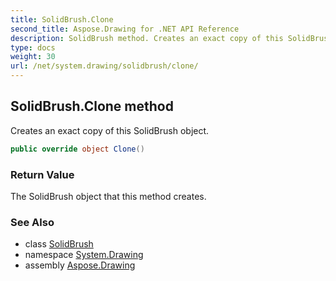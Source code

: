```yaml
---
title: SolidBrush.Clone
second_title: Aspose.Drawing for .NET API Reference
description: SolidBrush method. Creates an exact copy of this SolidBrush object
type: docs
weight: 30
url: /net/system.drawing/solidbrush/clone/
---
```

## SolidBrush.Clone method

Creates an exact copy of this SolidBrush object.

```csharp
public override object Clone()
```

### Return Value

The SolidBrush object that this method creates.

### See Also

* class [SolidBrush](../)
* namespace [System.Drawing](../../solidbrush/)
* assembly [Aspose.Drawing](../../../)


